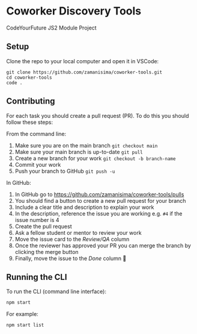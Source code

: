 # Coworker Discovery Tools

CodeYourFuture JS2 Module Project

## Setup

Clone the repo to your local computer and open it in VSCode:

```
git clone https://github.com/zamanisima/coworker-tools.git
cd coworker-tools
code .
```

## Contributing

For each task you should create a pull request (PR). To do this you should follow these steps:

From the command line:

1. Make sure you are on the main branch `git checkout main`
2. Make sure your main branch is up-to-date `git pull`
3. Create a new branch for your work `git checkout -b branch-name`
4. Commit your work
5. Push your branch to GitHub `git push -u`

In GitHub:

1. In GitHub go to https://github.com/zamanisima/coworker-tools/pulls
2. You should find a button to create a new pull request for your branch
3. Include a clear title and description to explain your work
4. In the description, reference the issue you are working e.g. `#4` if the issue number is 4
5. Create the pull request
6. Ask a fellow student or mentor to review your work
7. Move the issue card to the _Review/QA_ column
8. Once the reviewer has approved your PR you can merge the branch by clicking the merge button
9. Finally, move the issue to the _Done_ column 🎉


## Running the CLI

To run the CLI (command line interface):

```bash
npm start 
```

For example:

```bash
npm start list
```
